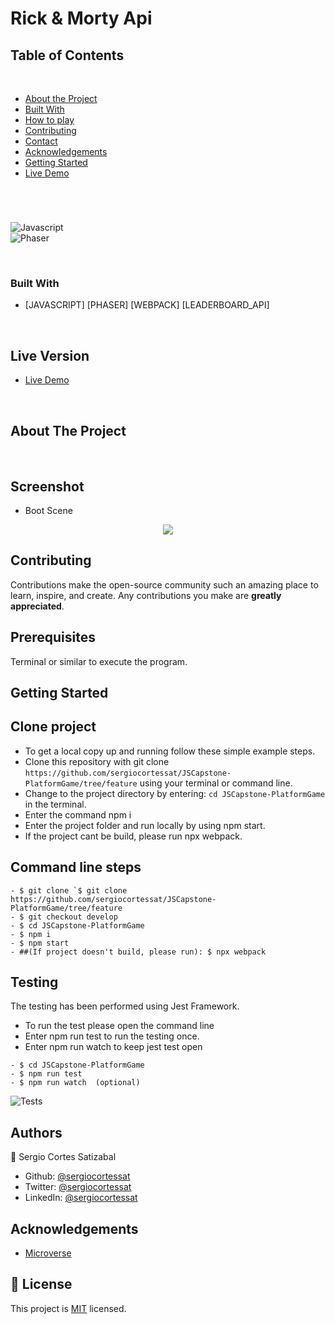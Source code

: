 # Rick & Morty Api


## Table of Contents

<br />

* [About the Project](#about-the-project)
* [Built With](#built-with)
* [How to play](#how-to-play) 
* [Contributing](#contributing)
* [Contact](#authors)
* [Acknowledgements](#acknowledgements) 
* [Getting Started](#getting-started) 
* [Live Demo](#live-version) 

#
<br />

![Javascript](https://img.shields.io/badge/Javascript-3776AB?style=for-the-badge&logo=javascript&logoColor=white) <br/>
![Phaser](https://img.shields.io/badge/phaser-092E20?style=for-the-badge&logo=phaser&logoColor=white) <br/>


<br />

### Built With

* [JAVASCRIPT] [PHASER] [WEBPACK] [LEADERBOARD_API]

<br />

## Live Version

* [Live Demo](https://sergiocortessat.github.io/JSCapstone-PlatformGame/) 

<!-- ABOUT THE PROJECT   -->

<br />

## About The Project

<br />


## Screenshot

- Boot Scene

<p align="center">
  <img height="auto" src="assets/img/boot.png">
</p>


## Contributing

Contributions make the open-source community such an amazing place to learn, inspire, and create. Any contributions you make are **greatly appreciated**.

## Prerequisites

Terminal or similar to execute the program.


## Getting Started


## Clone project

- To get a local copy up and running follow these simple example steps.
- Clone this repository with git clone ```https://github.com/sergiocortessat/JSCapstone-PlatformGame/tree/feature``` using your terminal or command line.
- Change to the project directory by entering: ```cd JSCapstone-PlatformGame``` in the terminal.
- Enter the command npm i
- Enter the project folder and run locally by using npm start.
- If the project cant be build, please run npx webpack.

## Command line steps
```
- $ git clone `$ git clone https://github.com/sergiocortessat/JSCapstone-PlatformGame/tree/feature
- $ git checkout develop
- $ cd JSCapstone-PlatformGame
- $ npm i
- $ npm start
- ##(If project doesn't build, please run): $ npx webpack
```

## Testing

The testing has been performed using Jest Framework. 

- To run the test please open the command line
- Enter npm run test to run the testing once.
- Enter npm run watch to keep jest test open

```
- $ cd JSCapstone-PlatformGame
- $ npm run test
- $ npm run watch  (optional)

```
![Tests](assets/img/test.png)


## Authors

👤 Sergio Cortes Satizabal

- Github: [@sergiocortessat](https://github.com/sergiocortessat)
- Twitter: [@sergiocortessat](https://twitter.com/sergiocortessat)
- LinkedIn: [@sergiocortessat](https://linkedin.com/in/sergiocortessat)


<!-- ACKNOWLEDGEMENTS -->
## Acknowledgements

* [Microverse](https://www.microverse.org/)

## 📝 License

This project is [MIT](https://github.com/sergiocortessat/sergiocortessat/blob/main/LICENSE) licensed.



